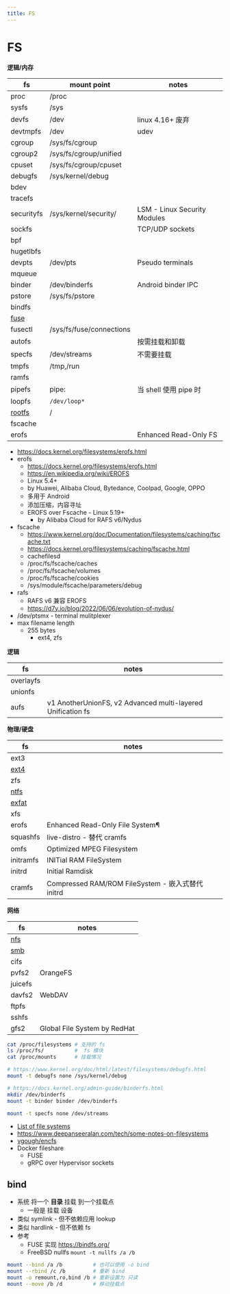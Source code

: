 ```yaml
---
title: FS
---
```


# FS

**逻辑/内存**

| fs         | mount point              | notes                        |
| ---------- | ------------------------ | ---------------------------- |
| proc       | /proc                    |
| sysfs      | /sys                     |
| devfs      | /dev                     | linux 4.16+ 废弃             |
| devtmpfs   | /dev                     | udev                         |
| cgroup     | /sys/fs/cgroup           |
| cgroup2    | /sys/fs/cgroup/unified   |
| cpuset     | /sys/fs/cgroup/cpuset    |
| debugfs    | /sys/kernel/debug        |
| bdev       |
| tracefs    |
| securityfs | /sys/kernel/security/    | LSM - Linux Security Modules |
| sockfs     |                          | TCP/UDP sockets              |
| bpf        |
| hugetlbfs  |
| devpts     | /dev/pts                 | Pseudo terminals             |
| mqueue     |
| binder     | /dev/binderfs            | Android binder IPC           |
| pstore     | /sys/fs/pstore           |
| bindfs     |
| [fuse]     |
| fusectl    | /sys/fs/fuse/connections |
| autofs     |                          | 按需挂载和卸载               |
| specfs     | /dev/streams             | 不需要挂载                   |
| tmpfs      | /tmp,/run                |
| ramfs      |
| pipefs     | pipe:                    | 当 shell 使用 pipe 时        |
| loopfs     | `/dev/loop*`             |
| [rootfs]   | /                        |
| fscache    |
| erofs      |                          | Enhanced Read-Only FS        |

- https://docs.kernel.org/filesystems/erofs.html
- erofs
  - https://docs.kernel.org/filesystems/erofs.html
  - https://en.wikipedia.org/wiki/EROFS
  - Linux 5.4+
  - by Huawei, Alibaba Cloud, Bytedance, Coolpad, Google, OPPO
  - 多用于 Android
  - 添加压缩，内容寻址
  - EROFS over Fscache - Linux 5.19+
    - by Alibaba Cloud for RAFS v6/Nydus
- fscache
  - https://www.kernel.org/doc/Documentation/filesystems/caching/fscache.txt
  - https://docs.kernel.org/filesystems/caching/fscache.html
  - cachefilesd
  - /proc/fs/fscache/caches
  - /proc/fs/fscache/volumes
  - /proc/fs/fscache/cookies
  - /sys/module/fscache/parameters/debug
- rafs
  - RAFS v6 兼容 EROFS
  - https://d7y.io/blog/2022/06/06/evolution-of-nydus/
- /dev/ptsmx - terminal mulitplexer
- max filename length
  - 255 bytes
    - ext4, zfs

**逻辑**

| fs        | notes                                                       |
| --------- | ----------------------------------------------------------- |
| overlayfs |
| unionfs   |
| aufs      | v1 AnotherUnionFS, v2 Advanced multi-layered Unification fs |

**物理/硬盘**

| fs        | notes                                             |
| --------- | ------------------------------------------------- |
| ext3      |
| [ext4]    |
| zfs       |
| [ntfs]    |
| [exfat]   |
| xfs       |
| erofs     | Enhanced Read-Only File System¶                   |
| squashfs  | live-distro - 替代 cramfs                         |
| omfs      | Optimized MPEG Filesystem                         |
| initramfs | INITial RAM FileSystem                            |
| initrd    | Initial Ramdisk                                   |
| cramfs    | Compressed RAM/ROM FileSystem - 嵌入式替代 initrd |

**网络**

| fs      | notes                        |
| ------- | ---------------------------- |
| [nfs]   |
| [smb]   |
| cifs    |
| pvfs2   | OrangeFS                     |
| juicefs |
| davfs2  | WebDAV                       |
| ftpfs   |
| sshfs   |
| gfs2    | Global File System by RedHat |

[ext4]: ./ext4.md
[ntfs]: ./ntfs.md
[exfat]: ./exfat.md
[nfs]: ./nfs.md
[smb]: ./smb.md
[fuse]: ./fuse.md
[rootfs]: ./rootfs.md

```sh
cat /proc/filesystems # 支持的 fs
ls /proc/fs/          #  fs 模块
cat /proc/mounts      # 挂载情况

# https://www.kernel.org/doc/html/latest/filesystems/debugfs.html
mount -t debugfs none /sys/kernel/debug

# https://docs.kernel.org/admin-guide/binderfs.html
mkdir /dev/binderfs
mount -t binder binder /dev/binderfs

mount -t specfs none /dev/streams
```

- [List of file systems](https://en.wikipedia.org/wiki/List_of_file_systems)
- https://www.deepanseeralan.com/tech/some-notes-on-filesystems
- [vgough/encfs](https://github.com/vgough/encfs)
- Docker fileshare
  - FUSE
  - gRPC over Hypervisor sockets

## bind

- 系统 将一个 **目录** 挂载 到一个挂载点
  - 一般是 挂载 设备
- 类似 symlink - 但不依赖应用 lookup
- 类似 hardlink - 但不依赖 fs
- 参考
  - FUSE 实现 https://bindfs.org/
  - FreeBSD nullfs `mount -t nullfs /a /b`

```bash
mount --bind /a /b          # 也可以使用 -o bind
mount --rbind /c /b         # 重新 bind
mount -o remount,ro,bind /b # 重新设置为 只读
mount --move /b /d          # 移动挂载点
```
